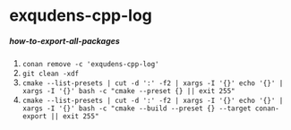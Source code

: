 # exqudens-cpp-log

##### how-to-export-all-packages

1. `conan remove -c 'exqudens-cpp-log'`
2. `git clean -xdf`
3. `cmake --list-presets | cut -d ':' -f2 | xargs -I '{}' echo '{}' | xargs -I '{}' bash -c "cmake --preset {} || exit 255"`
4. `cmake --list-presets | cut -d ':' -f2 | xargs -I '{}' echo '{}' | xargs -I '{}' bash -c "cmake --build --preset {} --target conan-export || exit 255"`
